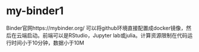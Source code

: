 # my-binder1
Binder官网https://mybinder.org/ 可以将github环境直接配置成docker镜像，然后在云端启动。前端可以是RStudio，Jupyter lab或julia。计算资源限制在代码运行时间小于10分钟，数据小于10M
